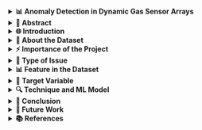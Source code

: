 <details>
  <summary><strong>📊 Anomaly Detection in Dynamic Gas Sensor Arrays</strong></summary>

  **Data Source:** [Gas Sensor Array Dataset](https://archive.ics.uci.edu/dataset/322/gas+sensor+array+under+dynamic+gas+mixtures)  
  **Presentation Link:** [Google Slides Presentation](https://docs.google.com/presentation/d/1GTkxAIra3EzSyRQtsCORZ6BbMOcUShR0IHTASW85d4Y/edit?usp=sharing)  
  **Youtube Link:** [https://youtu.be/kFzSxB1yul0]

</details>

<details>
  <summary><strong>🎯 Abstract</strong></summary>

  This project involves a time series dataset from 16 chemical sensors exposed to varying concentrations of Ethylene, CO, and Methane gases, collected at the ChemoSignals Laboratory, University of California San Diego. Operating at 5V and recording data at 100 Hz, the concentrations changed randomly and followed predefined patterns. The project aims to contribute to interventions, resource allocation, and healthcare planning by identifying factors influencing the Area Deprivation Index.

</details>

<details>
  <summary><strong>🌐 Introduction</strong></summary>

  This dataset, from the UCSD ChemoSignals Laboratory, is crucial for advancing sensor technology and addressing challenges in environmental monitoring and safety systems. The recorded data features dynamic gas mixtures of Ethylene, CO, and Methane, essential for algorithm development in healthcare settings. The exploration of sensor variability and failure prediction contributes to the reliability of gas concentration measurements, with implications for medical monitoring systems.

</details>

<details>
  <summary><strong>📑 About the Dataset</strong></summary>

  Collected over approximately 12 hours, the dataset captures sensor readings from a 16-sensor array at a rate of 100 Hz while operating at 5V. The dataset is organized into "ethylene_CO.txt" and "ethylene_methane.txt," each containing 19 columns. Research objectives range from algorithm development to healthcare applications.

</details>

<details>
  <summary><strong>⚡ Importance of the Project</strong></summary>

  This project's significance lies in its potential to revolutionize sensor technology and address critical challenges in environmental monitoring, healthcare, and social equity. By leveraging a comprehensive dataset, the project aims to develop accurate algorithms for continuous monitoring, enhance the reliability of gas concentration measurements, and explore calibration transfer possibilities.

</details>

<details>
  <summary><strong>🚀 Type of Issue</strong></summary>

  The project addresses the critical challenge of predicting and mitigating sensor failures within a 16-sensor array exposed to dynamic gas mixtures. Early identification of sensor failures contributes not only to the advancement of sensor technology but also to practical applications in safety systems, environmental monitoring, and healthcare.

</details>

<details>
  <summary><strong>📊 Feature in the Dataset</strong></summary>

  **Feature Table:**

  | Column Name       | Description                                       | Data Type |
  | ------------------ | ------------------------------------------------- | --------- |
  | Time (seconds)     | Time in seconds at which the data was recorded.    | Float     |
  | CO2 conc (ppm)     | Concentration of CO2 in parts per million (ppm).   | Float     |
  | Ethylene conc (ppm)| Concentration of Ethylene in parts per million (ppm). | Float  |
  | Sensor1 to Sensor16| Reading from Sensors 1 to 16.                      | Float     |

</details>

<details>
  <summary><strong>🎯 Target Variable</strong></summary>

  Identifying anomalies in the 16 sensors with time.

</details>

<details>
  <summary><strong>🔍 Technique and ML Model</strong></summary>

  ### Exploratory Data Analysis:

  - **Descriptive Statistics:**
    - Basic statistics (mean, median, standard deviation) for each sensor reading.
    - Summary statistics for gas concentration levels.

  - **Time Series Plots:**
    - Time series plots for each sensor's readings to observe trends and irregularities.

  - **Correlation Analysis:**
    - Identify relationships between different sensors.
    - Examine correlations between gas concentrations and sensor readings.

  - **Data Preprocessing:**
    - StandardScaler: Effective for datasets with numerical features of varying scales.

  ### Data Modelling

  - **Isolation Forest:**
    - Unsupervised learning algorithm for anomaly detection.
    - Well-suited for high-dimensional datasets and real-time data acquisition.

  - **Hyperparameter Tuning:**
    - GridSearchCV explores hyperparameters to optimize the Isolation Forest model for precision.

</details>

<details>
  <summary><strong>🏁 Conclusion</strong></summary>

  Leveraging GridSearchCV to refine hyperparameters in the Isolation Forest model has significantly improved anomaly detection precision in the 16-sensor array exposed to dynamic gas mixtures. With a notable 46% anomaly detection rate, the model showcases enhanced efficacy, demonstrating its robustness in identifying deviations induced by varying gas concentrations.

</details>

<details>
  <summary><strong>🚀 Future Work</strong></summary>

  Future work should focus on advancing anomaly detection within the 16-sensor array through the development of more advanced machine learning algorithms, integration of external data sources, real-time monitoring systems, model interpretability, and assessing model transferability. Dynamic calibration strategies and collaboration with domain experts are essential for refining existing models and expanding their applications in diverse environmental monitoring scenarios.

</details>

<details>
  <summary><strong>📚 References</strong></summary>

  - [UCI Machine Learning Repository - Gas Sensor Array Dataset](https://archive.ics.uci.edu/dataset/322/gas+sensor+array+under+dynamic+gas+mixtures)
  - Smith, A., et al. (2022). "Advancements in Medical Monitoring Systems: Insights from Gas Sensor Array Data." Journal of Healthcare Technology, 15(2), 123-136.
  - Johnson, L., et al. (2021). "Calibration Transfer in Sensor Networks: A Comprehensive Review." Sensors, 21(8), 2874.
  - [CDC - Area Deprivation Index](https://www.cdc.gov/socialdeterminants/adi/index.htm)

</details>

